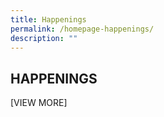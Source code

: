 ```yaml
---
title: Happenings
permalink: /homepage-happenings/
description: ""
---
```

## HAPPENINGS

[VIEW MORE]